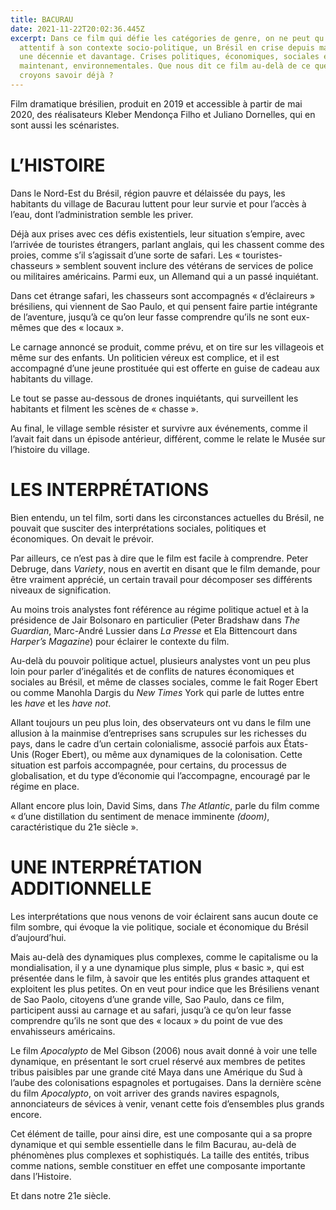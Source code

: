 ```yaml
---
title: BACURAU
date: 2021-11-22T20:02:36.445Z
excerpt: Dans ce film qui défie les catégories de genre, on ne peut qu’être
  attentif à son contexte socio-politique, un Brésil en crise depuis maintenant
  une décennie et davantage. Crises politiques, économiques, sociales et,
  maintenant, environnementales. Que nous dit ce film au-delà de ce que nous
  croyons savoir déjà ?
---
```

Film dramatique brésilien, produit en 2019 et accessible à partir de mai 2020, des réalisateurs Kleber Mendonça Filho et Juliano Dornelles, qui en sont aussi les scénaristes.

# L’HISTOIRE

Dans le Nord-Est du Brésil, région pauvre et délaissée du pays, les habitants du village de Bacurau luttent pour leur survie et pour l’accès à l’eau, dont l’administration semble les priver.

Déjà aux prises avec ces défis existentiels, leur situation s’empire, avec l’arrivée de touristes étrangers, parlant anglais, qui les chassent comme des proies, comme s’il s’agissait d’une sorte de safari. Les « touristes-chasseurs » semblent souvent inclure des vétérans de services de police ou militaires américains. Parmi eux, un Allemand qui a un passé inquiétant.

Dans cet étrange safari, les chasseurs sont accompagnés « d’éclaireurs » brésiliens, qui viennent de Sao Paulo, et qui pensent faire partie intégrante de l’aventure, jusqu’à ce qu’on leur fasse comprendre qu’ils ne sont eux-mêmes que des « locaux ».

Le carnage annoncé se produit, comme prévu, et on tire sur les villageois et même sur des enfants. Un politicien véreux est complice, et il est accompagné d’une jeune prostituée qui est offerte en guise de cadeau aux habitants du village.

Le tout se passe au-dessous de drones inquiétants, qui surveillent les habitants et filment les scènes de « chasse ».

Au final, le village semble résister et survivre aux événements, comme il l’avait fait dans un épisode antérieur, différent, comme le relate le Musée sur l’histoire du village.

# LES INTERPRÉTATIONS

Bien entendu, un tel film, sorti dans les circonstances actuelles du Brésil, ne pouvait que susciter des interprétations sociales, politiques et économiques. On devait le prévoir.

Par ailleurs, ce n’est pas à dire que le film est facile à comprendre. Peter Debruge, dans *Variety*, nous en avertit en disant que le film demande, pour être vraiment apprécié, un certain travail pour décomposer ses différents niveaux de signification.

Au moins trois analystes font référence au régime politique actuel et à la présidence de Jair Bolsonaro en particulier (Peter Bradshaw dans *The Guardian*, Marc-André Lussier dans *La Presse* et Ela Bittencourt dans *Harper’s Magazine*) pour éclairer le contexte du film.

Au-delà du pouvoir politique actuel, plusieurs analystes vont un peu plus loin pour parler d’inégalités et de conflits de natures économiques et sociales au Brésil, et même de classes sociales, comme le fait Roger Ebert ou comme Manohla Dargis du *New Times* York qui parle de luttes entre les *have* et les *have not*.

Allant toujours un peu plus loin, des observateurs ont vu dans le film une allusion à la mainmise d’entreprises sans scrupules sur les richesses du pays, dans le cadre d’un certain colonialisme, associé parfois aux États-Unis (Roger Ebert), ou même aux dynamiques de la colonisation. Cette situation est parfois accompagnée, pour certains, du processus de globalisation, et du type d’économie qui l’accompagne, encouragé par le régime en place.

Allant encore plus loin, David Sims, dans *The Atlantic*, parle du film comme « d’une distillation du sentiment de menace imminente *(doom)*, caractéristique du 21e siècle ».

# UNE INTERPRÉTATION ADDITIONNELLE

Les interprétations que nous venons de voir éclairent sans aucun doute ce film sombre, qui évoque la vie politique, sociale et économique du Brésil d’aujourd’hui.

Mais au-delà des dynamiques plus complexes, comme le capitalisme ou la mondialisation, il y a une dynamique plus simple, plus « basic », qui est présentée dans le film, à savoir que les entités plus grandes attaquent et exploitent les plus petites. On en veut pour indice que les Brésiliens venant de Sao Paolo, citoyens d’une grande ville, Sao Paulo, dans ce film, participent aussi au carnage et au safari, jusqu’à ce qu’on leur fasse comprendre qu’ils ne sont que des « locaux » du point de vue des envahisseurs américains.

Le film *Apocalypto* de Mel Gibson (2006) nous avait donné à voir une telle dynamique, en présentant le sort cruel réservé aux membres de petites tribus paisibles par une grande cité Maya dans une Amérique du Sud à l’aube des colonisations espagnoles et portugaises. Dans la dernière scène du film *Apocalypto*, on voit arriver des grands navires espagnols, annonciateurs de sévices à venir, venant cette fois d’ensembles plus grands encore.

Cet élément de taille, pour ainsi dire, est une composante qui a sa propre dynamique et qui semble essentielle dans le film Bacurau, au-delà de phénomènes plus complexes et sophistiqués. La taille des entités, tribus comme nations, semble constituer en effet une composante importante dans l’Histoire.

Et dans notre 21e siècle.